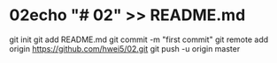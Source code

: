 # 02echo "# 02" >> README.md
git init
git add README.md
git commit -m "first commit"
git remote add origin https://github.com/hwei5/02.git
git push -u origin master
